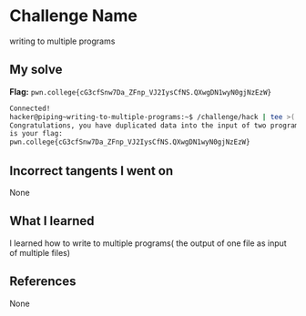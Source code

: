 # Challenge Name
writing to multiple programs

## My solve
**Flag:** `pwn.college{cG3cfSnw7Da_ZFnp_VJ2IysCfNS.QXwgDN1wyN0gjNzEzW}`

```bash
Connected!
hacker@piping~writing-to-multiple-programs:~$ /challenge/hack | tee >( /challenge/the ) | /challenge/planet
Congratulations, you have duplicated data into the input of two programs! Here
is your flag:
pwn.college{cG3cfSnw7Da_ZFnp_VJ2IysCfNS.QXwgDN1wyN0gjNzEzW}
```
## Incorrect tangents I went on
None

## What I learned
I learned how to write to multiple programs( the output of one file as input of multiple files)

## References 
None
